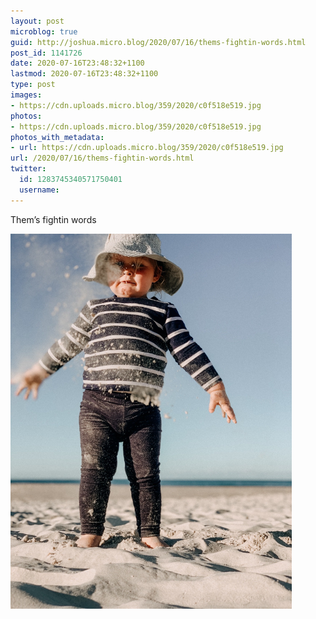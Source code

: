 ```yaml
---
layout: post
microblog: true
guid: http://joshua.micro.blog/2020/07/16/thems-fightin-words.html
post_id: 1141726
date: 2020-07-16T23:48:32+1100
lastmod: 2020-07-16T23:48:32+1100
type: post
images:
- https://cdn.uploads.micro.blog/359/2020/c0f518e519.jpg
photos:
- https://cdn.uploads.micro.blog/359/2020/c0f518e519.jpg
photos_with_metadata:
- url: https://cdn.uploads.micro.blog/359/2020/c0f518e519.jpg
url: /2020/07/16/thems-fightin-words.html
twitter:
  id: 1283745340571750401
  username: 
---
```

Them’s fightin words

<img src="uploads/2020/c0f518e519.jpg" width="450" height="600" alt="" />
